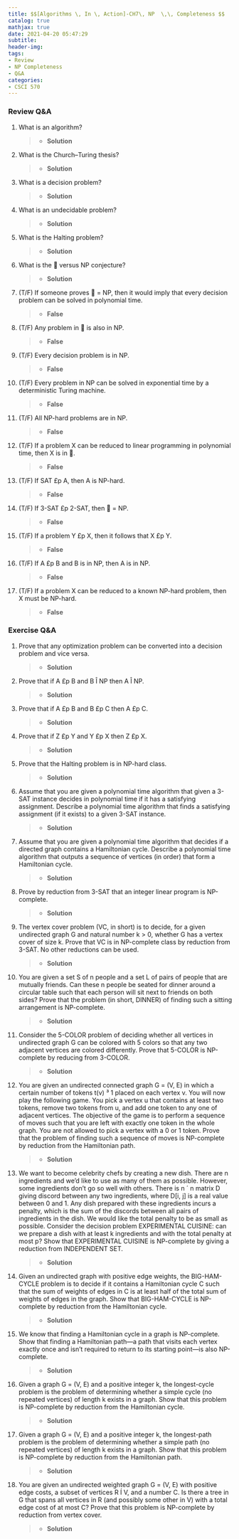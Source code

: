 ```yaml
---
title: $$[Algorithms \, In \, Action]-CH7\, NP  \,\, Completeness $$
catalog: true
mathjax: true
date: 2021-04-20 05:47:29
subtitle:
header-img:
tags:
- Review
- NP Completeness
- Q&A
categories:
- CSCI 570
---
```


### Review Q&A
1. What is an algorithm?
	> - **Solution**

2. What is the Church–Turing thesis?
	> - **Solution**

3. What is a decision problem?
	> - **Solution**

4. What is an undecidable problem?
	> - **Solution**

5. What is the Halting problem?
	> - **Solution**

6. What is the  versus NP conjecture?
	> - **Solution**

7. (T/F) If someone proves  = NP, then it would imply that every decision problem can be solved in polynomial time.
	> - **False**
	
8. (T/F) Any problem in  is also in NP.
	> - **False**
	
9. (T/F) Every decision problem is in NP.
	> - **False**
	
10. (T/F) Every problem in NP can be solved in exponential time by a deterministic Turing machine.
	> - **False**
	
11. (T/F) All NP-hard problems are in NP.
	> - **False**
	
12. (T/F) If a problem X can be reduced to linear programming in polynomial time, then X is in .
	> - **False**
	
13. (T/F) If SAT £p A, then A is NP-hard.
	> - **False**
	
14. (T/F) If 3-SAT £p 2-SAT, then  = NP.
	> - **False**
	
15. (T/F) If a problem Y £p X, then it follows that X £p Y.
	> - **False**
	
16. (T/F) If A £p B and B is in NP, then A is in NP.
	> - **False**
	
17. (T/F) If a problem X can be reduced to a known NP-hard problem, then X must be NP-hard.
	> - **False**
	
### Exercise Q&A
1. Prove that any optimization problem can be converted into a decision problem and vice versa.
	> - **Solution**

2. Prove that if A £p B and B Î NP then A Î NP.
	> - **Solution**

3. Prove that if A £p B and B £p C then A £p C.
	> - **Solution**

4. Prove that if Z £p Y and Y £p X then Z £p X.
	> - **Solution**

5. Prove that the Halting problem is in NP-hard class.
	> - **Solution**

6. Assume that you are given a polynomial time algorithm that given a 3-SAT instance decides in polynomial time if it has a satisfying assignment. Describe a polynomial time algorithm that finds a satisfying assignment (if it exists) to a given 3-SAT instance.
	> - **Solution**

7. Assume that you are given a polynomial time algorithm that decides if a directed graph contains a Hamiltonian cycle. Describe a polynomial time algorithm that outputs a sequence of vertices (in order) that form a Hamiltonian cycle.
	> - **Solution**

8. Prove by reduction from 3-SAT that an integer linear program is NP-complete.
	> - **Solution**

9. The vertex cover problem (VC, in short) is to decide, for a given undirected graph G and natural number k > 0, whether G has a vertex cover of size k. Prove that VC is in NP-complete class by reduction from 3-SAT. No other reductions can be used.
	> - **Solution**

10. You are given a set S of n people and a set L of pairs of people that are mutually friends. Can these n people be seated for dinner around a circular table such that each person will sit next to friends on both sides? Prove that the problem (in short, DINNER) of finding such a sitting arrangement is NP-complete.
	> - **Solution**

11. Consider the 5-COLOR problem of deciding whether all vertices in undirected graph G can be colored with 5 colors so that any two adjacent vertices are colored differently. Prove that 5-COLOR is NP-complete by reducing from 3-COLOR.
	> - **Solution**

12. You are given an undirected connected graph G = (V, E) in which a certain number of tokens t(v) ³ 1 placed on each vertex v. You will now play the following game. You pick a vertex u that contains at least two tokens, remove two tokens from u, and add one token to any one of adjacent vertices. The objective of the game is to perform a sequence of moves such that you are left with exactly one token in the whole graph. You are not allowed to pick a vertex with a 0 or 1 token. Prove that the problem of finding such a sequence of moves is NP-complete by reduction from the Hamiltonian path.
	> - **Solution**

13. We want to become celebrity chefs by creating a new dish. There are n ingredients and we’d like to use as many of them as possible. However, some ingredients don’t go so well with others. There is n ´ n matrix D giving discord between any two ingredients, where D[i, j] is a real value between 0 and 1. Any dish prepared with these ingredients incurs a penalty, which is the sum of the discords between all pairs of ingredients in the dish. We would like the total penalty to be as small as possible. Consider the decision problem EXPERIMENTAL CUISINE: can we prepare a dish with at least k ingredients and with the total penalty at most p? Show that EXPERIMENTAL CUISINE is NP-complete by giving a reduction from INDEPENDENT SET.
	> - **Solution**

14. Given an undirected graph with positive edge weights, the BIG-HAM-CYCLE problem is to decide if it contains a Hamiltonian cycle C such that the sum of weights of edges in C is at least half of the total sum of weights of edges in the graph. Show that BIG-HAM-CYCLE is NP-complete by reduction from the Hamiltonian cycle.
	> - **Solution**

15. We know that finding a Hamiltonian cycle in a graph is NP-complete. Show that finding a Hamiltonian path—a path that visits each vertex exactly once and isn’t required to return to its starting point—is also NP-complete.
	> - **Solution**

16. Given a graph G = (V, E) and a positive integer k, the longest-cycle problem is the problem of determining whether a simple cycle (no repeated vertices) of length k exists in a graph. Show that this problem is NP-complete by reduction from the Hamiltonian cycle.
	> - **Solution**

17. Given a graph G = (V, E) and a positive integer k, the longest-path problem is the problem of determining whether a simple path (no repeated vertices) of length k exists in a graph. Show that this problem is NP-complete by reduction from the Hamiltonian path.
	> - **Solution**

18. You are given an undirected weighted graph G = (V, E) with positive edge costs, a subset of vertices R Í V, and a number C. Is there a tree in G that spans all vertices in R (and possibly some other in V) with a total edge cost of at most C? Prove that this problem is NP-complete by reduction from vertex cover.
	> - **Solution**
